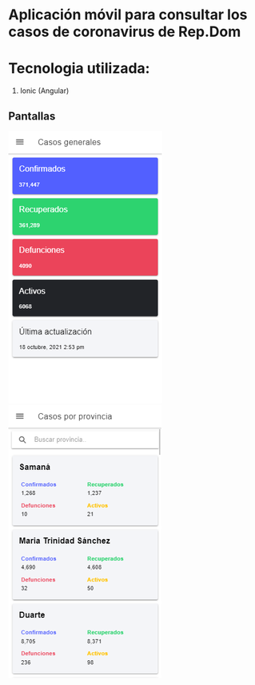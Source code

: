 # Aplicación móvil para consultar los casos de coronavirus de Rep.Dom

# Tecnologia utilizada:
1. Ionic (Angular)

## Pantallas
![N|Solid](https://raw.githubusercontent.com/Erinxon/App-Movil-Covid-19-Rd/master/Screenshots/Pantalla1.png)
![N|Solid](https://raw.githubusercontent.com/Erinxon/App-Movil-Covid-19-Rd/master/Screenshots/Pantalla2.png)

